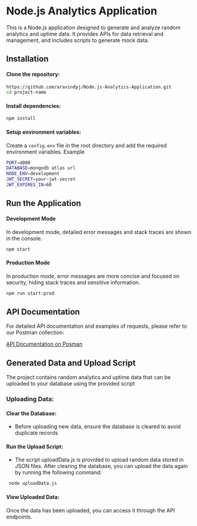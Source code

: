 
# Node.js Analytics Application

This is a Node.js application designed to generate and analyze random analytics and uptime data. It provides APIs for data retrieval and management, and includes scripts to generate mock data.


## Installation

#### Clone the repository:

```bash
https://github.com/aravindpj/Node.js-Analytics-Application.git
cd project-name

```
#### Install dependencies:

```bash
npm install
```

#### Setup environment variables:
Create a `config.env` file in the root directory and add the required environment variables. Example
```bash
PORT=4000
DATABASE=mongodb atlas url
NODE_ENV=development
JWT_SECRET=your-jwt-secret
JWT_EXPIRES_IN=60
```

## Run the Application

#### Development Mode
In development mode, detailed error messages and stack traces are shown in the console.
```bash
npm start
```
#### Production Mode 
In production mode, error messages are more concise and focused on security, hiding stack traces and sensitive information.
```bash
npm run start:prod
```






## API Documentation

For detailed API documentation and examples of requests, please refer to our Postman collection:

[API Documentation on Posman](https://documenter.getpostman.com/view/22641994/2sAXqmBQtS)


## Generated Data and Upload Script

The project contains random analytics and uptime data that can be uploaded to your database using the provided script

### Uploading Data:
#### Clear the Database:
- Before uploading new data, ensure the database is cleared to avoid duplicate records

#### Run the Upload Script:

- The script uploadData.js is provided to upload random data stored in JSON files. After clearing the database, you can upload the data again by running the following command:

```bash
 node uploadData.js
```
#### View Uploaded Data:
Once the data has been uploaded, you can access it through the API endpoints.


